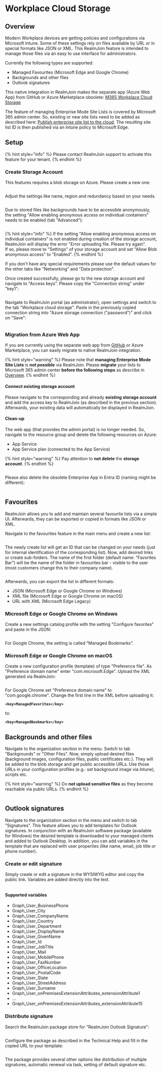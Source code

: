 # Workplace Cloud Storage

## Overview

Modern Workplace devices are getting policies and configurations via Microsoft Intune. Some of these settings rely on files available by URL or in special formats like JSON or XML. This RealmJoin feature is intended to manage those files via an easy to use interface for administrators.

Currently the following types are supported:

* Managed Favourites (Microsoft Edge and Google Chrome)
* Backgrounds and other files
* Outlook signatures

This native integration in RealmJoin makes the separate app (Azure Web App) from GitHub or Azure Marketplace obsolete: [M365 Workplace Cloud Storage](https://github.com/glueckkanja/gk-m365-workplacecloudstorage)

The feature of managing Enterprise Mode Site Lists is covered by Microsoft 365 admin center. So, existing or new site lists need to be added as described here: [Publish enterprise site list to the cloud](https://learn.microsoft.com/en-us/deployedge/edge-ie-mode-cloud-site-list-mgmt#publish-enterprise-site-list-to-the-cloud-1). The resulting site list ID is then published via an Intune policy to Microsoft Edge.

## Setup

{% hint style="info" %}
Please contact RealmJoin support to activate this feature for your tenant.
{% endhint %}

### Create Storage Account

This features requires a blob storage on Azure. Please create a new one:

<figure><img src=".gitbook/assets/image (40).png" alt=""><figcaption></figcaption></figure>

Adjust the settings like name, region and redundancy based on your needs.

<figure><img src=".gitbook/assets/image (41).png" alt=""><figcaption></figcaption></figure>

Due to stored files like backgrounds have to be accessible anonymously, the setting "Allow enabling anonymous access on individual containers" needs to be enabled (tab "Advanced"):

<figure><img src=".gitbook/assets/image (58).png" alt=""><figcaption></figcaption></figure>

{% hint style="info" %}
If the setting "Allow enabling anonymous access on individual containers" is not enabled during creation of the storage account, RealmJoin will display the error "Error uploading file. Please try again".\
If so, please move to "Settings" of your storage account and set "Allow Blob anonymous access" to "Enabled".
{% endhint %}

If you don't have any special requirements please use the default values for the other tabs like "Networking" and "Data protection".

Once created successfully, please go to the new storage account and navigate to "Access keys". Please copy the "Connection string" under "key1":

<figure><img src=".gitbook/assets/image (42).png" alt=""><figcaption></figcaption></figure>

Navigate to RealmJoin portal (as administrator), open settings and switch to the tab "Workplace cloud storage". Paste in the previously copied connection string into "Azure storage connection ("password")" and click on "Save":

<figure><img src=".gitbook/assets/image (43).png" alt=""><figcaption></figcaption></figure>

### Migration from Azure Web App

If you are currently using the separate web app from [GitHub](https://github.com/glueckkanja/gk-m365-workplacecloudstorage) or Azure Marketplace, you can easily migrate to native RealmJoin integration.

{% hint style="warning" %}
Please note that **managing Enterprise Mode Site Lists** is **not possible** via RealmJoin. Please **migrate** your lists to Microsoft 365 admin center **before the following steps** as describe in [Overview](workplace-cloud-storage.md#overview).
{% endhint %}

#### Connect existing storage account

Please navigate to the corresponding and already **existing storage account** and add the access key to RealmJoin (as described in the previous section). Afterwards, your existing data will automatically be displayed in RealmJoin.

#### Clean-up

The web app (that provides the admin portal) is no longer needed. So, navigate to the resource group and delete the following resources on Azure:

* App Service
* App Service plan (connected to the App Service)

{% hint style="warning" %}
Pay attention to **not delete** the **storage account**.
{% endhint %}

<figure><img src=".gitbook/assets/image (44).png" alt=""><figcaption></figcaption></figure>

Please also delete the obsolete Enterprise App in Entra ID (naming might be different):

<figure><img src=".gitbook/assets/image (45).png" alt=""><figcaption></figcaption></figure>

## Favourites

RealmJoin allows you to add and maintain several favourite lists via a simple UI. Afterwards, they can be exported or copied in formats like JSON or XML.

Navigate to the favourites feature in the main menu and create a new list:

<figure><img src=".gitbook/assets/image (46).png" alt=""><figcaption></figcaption></figure>

The newly create list will get an ID that can be changed on your needs (just for internal identification of the corresponding list). Now, add desired links or create sub-folders. The name of the first folder (default name: "Favorites Bar") will be the name of the folder in favourites bar - visible to the user (most customers change this to their company name).

<figure><img src=".gitbook/assets/image (49).png" alt=""><figcaption></figcaption></figure>

Afterwards, you can export the list in different formats:

* JSON (Microsoft Edge or Google Chrome on Windows)
* XML file (Microsoft Edge or Google Chrome on macOS)
* URL with XML (Microsoft Edge Legacy)

### Microsoft Edge or Google Chrome on Windows

Create a new settings catalog profile with the setting "Configure favorites" and paste in the JSON:

<figure><img src=".gitbook/assets/image (50).png" alt=""><figcaption></figcaption></figure>

For Google Chrome, the setting is called "Managed Bookmarks".

### Microsoft Edge or Google Chrome on macOS

Create a new configuration profile (template) of type "Preference file". As "Preference domain name" enter "com.microsoft.Edge". Upload the XML generated via RealmJoin:

<figure><img src=".gitbook/assets/image (51).png" alt=""><figcaption></figcaption></figure>

For Google Chrome set "Preference domain name" to "com.google.chrome". Change the first line in the XML before uploading it:

<pre><code><strong>&#x3C;key>ManagedFavorites&#x3C;/key>
</strong></code></pre>

to:

<pre><code><strong>&#x3C;key>ManagedBookmarks&#x3C;/key>
</strong></code></pre>

## Backgrounds and other files

Navigate to the organization section in the menu. Switch to tab "Backgrounds" or "Other Files". Now, simply upload desired files (background images, configuration files, public certificates etc.). They will be added to the blob storage and get public accessible URLs. Use those URLs in your configuration profiles (e.g.: set background image via Intune), scripts etc.

{% hint style="warning" %}
Do **not upload sensitive files** as they become reachable via public URLs.
{% endhint %}

<figure><img src=".gitbook/assets/image (52).png" alt=""><figcaption></figcaption></figure>

## Outlook signatures

Navigate to the organization section in the menu and switch to tab "Signatures". This feature allows you to add templates for Outlook signatures. In conjunction with an RealmJoin software package (available for Windows) the desired template is downloaded to your managed clients and added to Outlook Desktop. In addition, you can add variables in the template that are replaced with user properties (like name, email, job title or phone number).

### Create or edit signature

Simply create or edit a signature in the WYSIWYG editor and copy the public link. Variables are added directly into the text.

<figure><img src=".gitbook/assets/image (53).png" alt=""><figcaption></figcaption></figure>

#### Supported variables

* Graph\_User\_BusinessPhone
* Graph\_User\_City
* Graph\_User\_CompanyName
* Graph\_User\_Country
* Graph\_User\_Department
* Graph\_User\_DisplayName
* Graph\_User\_GivenName
* Graph\_User\_Id
* Graph\_User\_JobTitle
* Graph\_User\_Mail
* Graph\_User\_MobilePhone
* Graph\_User\_FaxNumber
* Graph\_User\_OfficeLocation
* Graph\_User\_PostalCode
* Graph\_User\_State
* Graph\_User\_StreetAddress
* Graph\_User\_Surname
* Graph\_User\_onPremisesExtensionAttributes\_extensionAttribute1
* ...
* Graph\_User\_onPremisesExtensionAttributes\_extensionAttribute15

### Distribute signature

Search the RealmJoin package store for "RealmJoin Outlook Signature":

<figure><img src=".gitbook/assets/image (54).png" alt=""><figcaption></figcaption></figure>

Configure the package as described in the Technical Help and fill in the copied URL to your template:

<figure><img src=".gitbook/assets/image (57).png" alt=""><figcaption></figcaption></figure>

The package provides several other options like distribution of multiple signatures, automatic renewal via task, setting of default signature etc.
